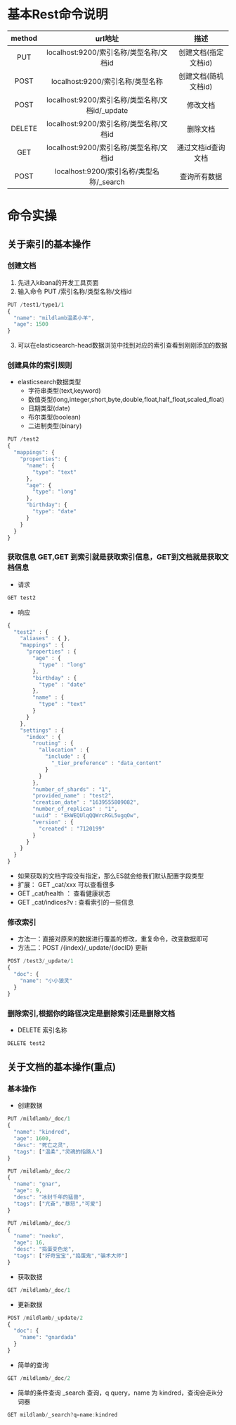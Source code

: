 # 基本Rest命令说明
| method      | url地址 | 描述 |
| :-----------: | :-----------: | :-----------: |
| PUT      | localhost:9200/索引名称/类型名称/文档id  | 创建文档(指定文档id) |
| POST     | localhost:9200/索引名称/类型名称        | 创建文档(随机文档id) |
| POST     | localhost:9200/索引名称/类型名称/文档id/_update   | 修改文档   |
| DELETE   | localhost:9200/索引名称/类型名称/文档id     |   删除文档    |
|  GET     | localhost:9200/索引名称/类型名称/文档id     |  通过文档id查询文档 |
|  POST    | localhost:9200/索引名称/类型名称/_search   |  查询所有数据    |

# 命令实操
## 关于索引的基本操作
### 创建文档
1. 先进入kibana的开发工具页面
2. 输入命令 PUT /索引名称/类型名称/文档id
```JavaScript
PUT /test1/type1/1
{
  "name": "mildlamb温柔小羊",
  "age": 1500
}
```
3. 可以在elasticsearch-head数据浏览中找到对应的索引查看到刚刚添加的数据

### 创建具体的索引规则
- elasticsearch数据类型
  - 字符串类型(text,keyword)
  - 数值类型(long,integer,short,byte,double,float,half_float,scaled_float)
  - 日期类型(date)
  - 布尔类型(boolean)
  - 二进制类型(binary)

```JavaScript
PUT /test2
{
  "mappings": {
    "properties": {
      "name": {
        "type": "text"
      },
      "age": {
        "type": "long"
      },
      "birthday": {
        "type": "date"
      }
    }
  }
}
```

### 获取信息 GET,GET 到索引就是获取索引信息，GET到文档就是获取文档信息
- 请求
```JavaScript
GET test2
```
- 响应
```JavaScript
{
  "test2" : {
    "aliases" : { },
    "mappings" : {
      "properties" : {
        "age" : {
          "type" : "long"
        },
        "birthday" : {
          "type" : "date"
        },
        "name" : {
          "type" : "text"
        }
      }
    },
    "settings" : {
      "index" : {
        "routing" : {
          "allocation" : {
            "include" : {
              "_tier_preference" : "data_content"
            }
          }
        },
        "number_of_shards" : "1",
        "provided_name" : "test2",
        "creation_date" : "1639555809082",
        "number_of_replicas" : "1",
        "uuid" : "EkWEQUlqQQWrcRGL5ugqOw",
        "version" : {
          "created" : "7120199"
        }
      }
    }
  }
}
```
- 如果获取的文档字段没有指定，那么ES就会给我们默认配置字段类型
- 扩展：  GET _cat/xxx 可以查看很多
 - GET _cat/health ： 查看健康状态
 - GET _cat/indices?v : 查看索引的一些信息

### 修改索引
- 方法一：直接对原来的数据进行覆盖的修改，重复命令，改变数据即可
- 方法二：POST  /{index}/_update/{docID} 更新
```JavaScript
POST /test3/_update/1
{
  "doc": {
    "name": "小小狼灵"
  }
}
```

### 删除索引,根据你的路径决定是删除索引还是删除文档
- DELETE 索引名称
```JavaScript
DELETE test2
```

## 关于文档的基本操作(重点)
### 基本操作
- 创建数据
```JavaScript
PUT /mildlamb/_doc/1
{
  "name": "kindred",
  "age": 1600,
  "desc": "死亡之灵",
  "tags": ["温柔","灵魂的指路人"]
}

PUT /mildlamb/_doc/2
{
  "name": "gnar",
  "age": 9,
  "desc": "冰封千年的猛兽",
  "tags": ["亢奋","暴怒","可爱"]
}

PUT /mildlamb/_doc/3
{
  "name": "neeko",
  "age": 16,
  "desc": "捣蛋变色龙",
  "tags": ["好奇宝宝","捣蛋鬼","骗术大师"]
}
```
- 获取数据
```JavaScript
GET /mildlamb/_doc/1
```
- 更新数据
```JavaScript
POST /mildlamb/_update/2
{
  "doc": {
    "name": "gnardada"
  }
}
```
- 简单的查询
```JavaScript
GET /mildlamb/_doc/2
```
- 简单的条件查询 _search 查询，q query，name 为 kindred，查询会走ik分词器
```JavaScript
GET mildlamb/_search?q=name:kindred
```
